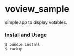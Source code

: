 voview_sample
=============

simple app to display votables.

### Install and Usage
	$ bundle install
	$ rackup



